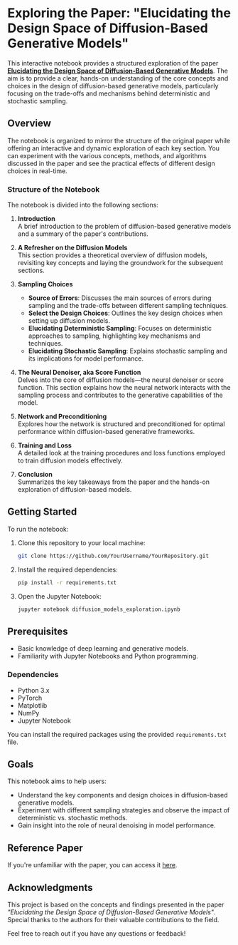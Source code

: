# Exploring the Paper: "Elucidating the Design Space of Diffusion-Based Generative Models"

This interactive notebook provides a structured exploration of the paper [**Elucidating the Design Space of Diffusion-Based Generative Models**](https://arxiv.org/abs/2206.00364). The aim is to provide a clear, hands-on understanding of the core concepts and choices in the design of diffusion-based generative models, particularly focusing on the trade-offs and mechanisms behind deterministic and stochastic sampling.

## Overview

The notebook is organized to mirror the structure of the original paper while offering an interactive and dynamic exploration of each key section. You can experiment with the various concepts, methods, and algorithms discussed in the paper and see the practical effects of different design choices in real-time.

### Structure of the Notebook

The notebook is divided into the following sections:

1. **Introduction**  
   A brief introduction to the problem of diffusion-based generative models and a summary of the paper's contributions.

2. **A Refresher on the Diffusion Models**  
   This section provides a theoretical overview of diffusion models, revisiting key concepts and laying the groundwork for the subsequent sections.

3. **Sampling Choices**  
   - **Source of Errors**: Discusses the main sources of errors during sampling and the trade-offs between different sampling techniques.
   - **Select the Design Choices**: Outlines the key design choices when setting up diffusion models.
   - **Elucidating Deterministic Sampling**: Focuses on deterministic approaches to sampling, highlighting key mechanisms and techniques.
   - **Elucidating Stochastic Sampling**: Explains stochastic sampling and its implications for model performance.

4. **The Neural Denoiser, aka Score Function**  
   Delves into the core of diffusion models—the neural denoiser or score function. This section explains how the neural network interacts with the sampling process and contributes to the generative capabilities of the model.

5. **Network and Preconditioning**  
   Explores how the network is structured and preconditioned for optimal performance within diffusion-based generative frameworks.

6. **Training and Loss**  
   A detailed look at the training procedures and loss functions employed to train diffusion models effectively.

7. **Conclusion**  
   Summarizes the key takeaways from the paper and the hands-on exploration of diffusion-based models.

## Getting Started

To run the notebook:

1. Clone this repository to your local machine:
    ```bash
    git clone https://github.com/YourUsername/YourRepository.git
    ```
2. Install the required dependencies:
    ```bash
    pip install -r requirements.txt
    ```
3. Open the Jupyter Notebook:
    ```bash
    jupyter notebook diffusion_models_exploration.ipynb
    ```

## Prerequisites

- Basic knowledge of deep learning and generative models.
- Familiarity with Jupyter Notebooks and Python programming.

### Dependencies

- Python 3.x
- PyTorch
- Matplotlib
- NumPy
- Jupyter Notebook

You can install the required packages using the provided `requirements.txt` file.

## Goals

This notebook aims to help users:

- Understand the key components and design choices in diffusion-based generative models.
- Experiment with different sampling strategies and observe the impact of deterministic vs. stochastic methods.
- Gain insight into the role of neural denoising in model performance.

## Reference Paper

If you're unfamiliar with the paper, you can access it [here](https://arxiv.org/abs/2206.00364).

## Acknowledgments

This project is based on the concepts and findings presented in the paper *"Elucidating the Design Space of Diffusion-Based Generative Models"*. Special thanks to the authors for their valuable contributions to the field.

Feel free to reach out if you have any questions or feedback!
